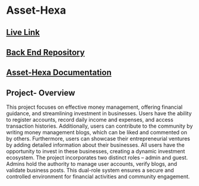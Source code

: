 # Asset-Hexa
## [Live Link](https://asset-hexa.web.app)   
## [Back End Repository](https://github.com/NFRIDOY/Asset-Hexa-Server)
## [Asset-Hexa Documentation](https://docs.google.com/document/d/1cq7pdMNlDqruDteyre_6Q3NLg3R-7xZIeYwFlKhorww/edit?usp=sharing)
## Project- Overview
This project focuses on effective money management, offering financial guidance, and streamlining investment in businesses. Users have the ability to register accounts, record daily income and expenses, and access transaction histories. Additionally, users can contribute to the community by writing money management blogs, which can be liked and commented on by others.
Furthermore, users can showcase their entrepreneurial ventures by adding detailed information about their businesses. All users have the opportunity to invest in these businesses, creating a dynamic investment ecosystem.
The project incorporates two distinct roles – admin and guest. Admins hold the authority to manage user accounts, verify blogs, and validate business posts. This dual-role system ensures a secure and controlled environment for financial activities and community engagement.


